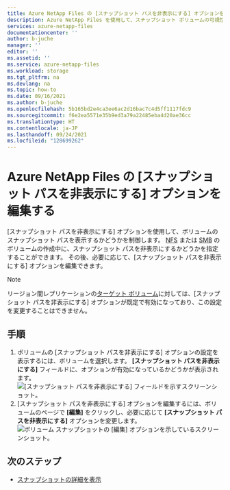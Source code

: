 ```yaml
---
title: Azure NetApp Files の [スナップショット パスを非表示にする] オプションを編集する | Microsoft Docs
description: Azure NetApp Files を使用して、スナップショット ボリュームの可視性をコントロールする方法について説明します。
services: azure-netapp-files
documentationcenter: ''
author: b-juche
manager: ''
editor: ''
ms.assetid: ''
ms.service: azure-netapp-files
ms.workload: storage
ms.tgt_pltfrm: na
ms.devlang: na
ms.topic: how-to
ms.date: 09/16/2021
ms.author: b-juche
ms.openlocfilehash: 5b165bd2e4ca3ee6ac2d16bac7c4d5ff1117fdc9
ms.sourcegitcommit: f6e2ea5571e35b9ed3a79a22485eba4d20ae36cc
ms.translationtype: HT
ms.contentlocale: ja-JP
ms.lasthandoff: 09/24/2021
ms.locfileid: "128699262"
---
```

# <a name="edit-the-hide-snapshot-path-option-of-azure-netapp-files"></a>Azure NetApp Files の [スナップショット パスを非表示にする] オプションを編集する
[スナップショット パスを非表示にする] オプションを使用して、ボリュームのスナップショット パスを表示するかどうかを制御します。 [NFS](azure-netapp-files-create-volumes.md#create-an-nfs-volume) または [SMB](azure-netapp-files-create-volumes-smb.md#add-an-smb-volume) のボリュームの作成中に、スナップショット パスを非表示にするかどうかを指定することができます。 その後、必要に応じて、[スナップショット パスを非表示にする] オプションを編集できます。  

> [!NOTE]
> リージョン間レプリケーションの[ターゲット ボリューム](cross-region-replication-create-peering.md#create-the-data-replication-volume-the-destination-volume)に対しては、[スナップショット パスを非表示にする] オプションが既定で有効になっており、この設定を変更することはできません。 

## <a name="steps"></a>手順

1. ボリュームの [スナップショット パスを非表示にする] オプションの設定を表示するには、ボリュームを選択します。 **[スナップショット パスを非表示にする]** フィールドに、オプションが有効になっているかどうかが表示されます。   
    ![[スナップショット パスを非表示にする] フィールドを示すスクリーンショット。](../media/azure-netapp-files/hide-snapshot-path-field.png) 
2. [スナップショット パスを非表示にする] オプションを編集するには、ボリュームのページで **[編集]** をクリックし、必要に応じて **[スナップショット パスを非表示にする]** オプションを変更します。   
    ![ボリューム スナップショットの [編集] オプションを示しているスクリーンショット。](../media/azure-netapp-files/volume-edit-snapshot-options.png) 

## <a name="next-steps"></a>次のステップ

* [スナップショットの詳細を表示](snapshots-introduction.md)